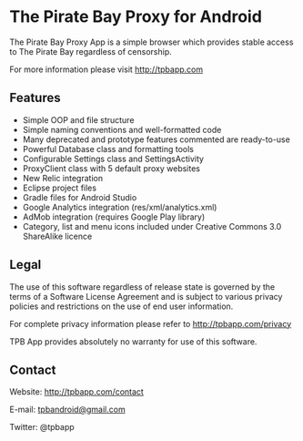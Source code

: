 The Pirate Bay Proxy for Android
============

The Pirate Bay Proxy App is a simple browser which provides stable access to The Pirate Bay regardless of censorship.

For more information please visit http://tpbapp.com

Features
------------
* Simple OOP and file structure
* Simple naming conventions and well-formatted code
* Many deprecated and prototype features commented are ready-to-use
* Powerful Database class and formatting tools
* Configurable Settings class and SettingsActivity
* ProxyClient class with 5 default proxy websites
* New Relic integration
* Eclipse project files
* Gradle files for Android Studio
* Google Analytics integration (res/xml/analytics.xml)
* AdMob integration (requires Google Play library)
* Category, list and menu icons included under Creative Commons 3.0 ShareAlike licence

Legal
------------
The use of this software regardless of release state is governed by the terms of a Software License Agreement and is subject to various privacy policies and restrictions on the use of end user information.

For complete privacy information please refer to http://tpbapp.com/privacy

TPB App provides absolutely no warranty for use of this software.

Contact
------------
Website: http://tpbapp.com/contact

E-mail: tpbandroid@gmail.com

Twitter: @tpbapp
